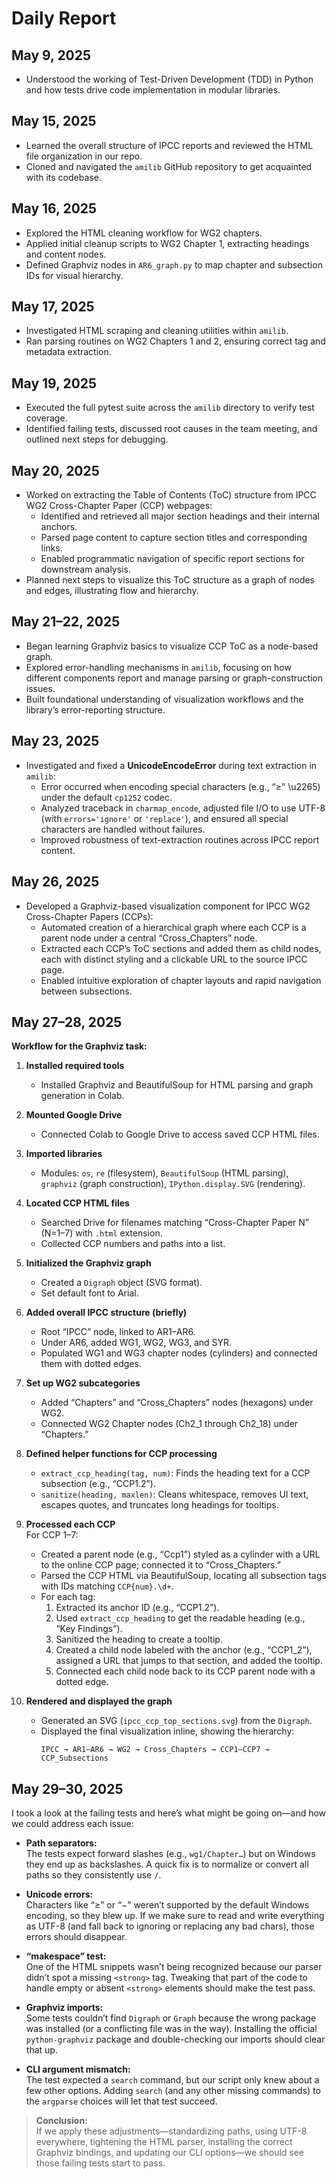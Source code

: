 # Daily Report

## May 9, 2025
- Understood the working of Test-Driven Development (TDD) in Python and how tests drive code implementation in modular libraries.

## May 15, 2025
- Learned the overall structure of IPCC reports and reviewed the HTML file organization in our repo.  
- Cloned and navigated the `amilib` GitHub repository to get acquainted with its codebase.

## May 16, 2025
- Explored the HTML cleaning workflow for WG2 chapters.  
- Applied initial cleanup scripts to WG2 Chapter 1, extracting headings and content nodes.  
- Defined Graphviz nodes in `AR6_graph.py` to map chapter and subsection IDs for visual hierarchy.

## May 17, 2025
- Investigated HTML scraping and cleaning utilities within `amilib`.  
- Ran parsing routines on WG2 Chapters 1 and 2, ensuring correct tag and metadata extraction.

## May 19, 2025
- Executed the full pytest suite across the `amilib` directory to verify test coverage.  
- Identified failing tests, discussed root causes in the team meeting, and outlined next steps for debugging.

## May 20, 2025
- Worked on extracting the Table of Contents (ToC) structure from IPCC WG2 Cross-Chapter Paper (CCP) webpages:  
  - Identified and retrieved all major section headings and their internal anchors.  
  - Parsed page content to capture section titles and corresponding links.  
  - Enabled programmatic navigation of specific report sections for downstream analysis.  
- Planned next steps to visualize this ToC structure as a graph of nodes and edges, illustrating flow and hierarchy.

## May 21–22, 2025
- Began learning Graphviz basics to visualize CCP ToC as a node-based graph.  
- Explored error-handling mechanisms in `amilib`, focusing on how different components report and manage parsing or graph-construction issues.  
- Built foundational understanding of visualization workflows and the library’s error-reporting structure.

## May 23, 2025
- Investigated and fixed a **UnicodeEncodeError** during text extraction in `amilib`:  
  - Error occurred when encoding special characters (e.g., “≥” \u2265) under the default `cp1252` codec.  
  - Analyzed traceback in `charmap_encode`, adjusted file I/O to use UTF-8 (with `errors='ignore'` or `'replace'`), and ensured all special characters are handled without failures.  
  - Improved robustness of text-extraction routines across IPCC report content.

## May 26, 2025
- Developed a Graphviz-based visualization component for IPCC WG2 Cross-Chapter Papers (CCPs):  
  - Automated creation of a hierarchical graph where each CCP is a parent node under a central “Cross_Chapters” node.  
  - Extracted each CCP’s ToC sections and added them as child nodes, each with distinct styling and a clickable URL to the source IPCC page.  
  - Enabled intuitive exploration of chapter layouts and rapid navigation between subsections.

## May 27–28, 2025
**Workflow for the Graphviz task:**
1. **Installed required tools**  
   - Installed Graphviz and BeautifulSoup for HTML parsing and graph generation in Colab.

2. **Mounted Google Drive**  
   - Connected Colab to Google Drive to access saved CCP HTML files.

3. **Imported libraries**  
   - Modules: `os`, `re` (filesystem), `BeautifulSoup` (HTML parsing), `graphviz` (graph construction), `IPython.display.SVG` (rendering).

4. **Located CCP HTML files**  
   - Searched Drive for filenames matching “Cross-Chapter Paper N” (N=1–7) with `.html` extension.  
   - Collected CCP numbers and paths into a list.

5. **Initialized the Graphviz graph**  
   - Created a `Digraph` object (SVG format).  
   - Set default font to Arial.

6. **Added overall IPCC structure (briefly)**  
   - Root “IPCC” node, linked to AR1–AR6.  
   - Under AR6, added WG1, WG2, WG3, and SYR.  
   - Populated WG1 and WG3 chapter nodes (cylinders) and connected them with dotted edges.

7. **Set up WG2 subcategories**  
   - Added “Chapters” and “Cross_Chapters” nodes (hexagons) under WG2.  
   - Connected WG2 Chapter nodes (Ch2_1 through Ch2_18) under “Chapters.”

8. **Defined helper functions for CCP processing**  
   - `extract_ccp_heading(tag, num)`: Finds the heading text for a CCP subsection (e.g., “CCP1.2”).  
   - `sanitize(heading, maxlen)`: Cleans whitespace, removes UI text, escapes quotes, and truncates long headings for tooltips.

9. **Processed each CCP**  
   For CCP 1–7:  
   - Created a parent node (e.g., “Ccp1”) styled as a cylinder with a URL to the online CCP page; connected it to “Cross_Chapters.”  
   - Parsed the CCP HTML via BeautifulSoup, locating all subsection tags with IDs matching `CCP{num}.\d+`.  
   - For each tag:  
     1. Extracted its anchor ID (e.g., “CCP1.2”).  
     2. Used `extract_ccp_heading` to get the readable heading (e.g., “Key Findings”).  
     3. Sanitized the heading to create a tooltip.  
     4. Created a child node labeled with the anchor (e.g., “CCP1_2”), assigned a URL that jumps to that section, and added the tooltip.  
     5. Connected each child node back to its CCP parent node with a dotted edge.

10. **Rendered and displayed the graph**  
    - Generated an SVG (`ipcc_ccp_top_sections.svg`) from the `Digraph`.  
    - Displayed the final visualization inline, showing the hierarchy:  
      ```  
      IPCC → AR1–AR6 → WG2 → Cross_Chapters → CCP1–CCP7 → CCP_Subsections  
      ```

## May 29–30, 2025
I took a look at the failing tests and here’s what might be going on—and how we could address each issue:

- **Path separators:**  
  The tests expect forward slashes (e.g., `wg1/Chapter…`) but on Windows they end up as backslashes. A quick fix is to normalize or convert all paths so they consistently use `/`.

- **Unicode errors:**  
  Characters like “≥” or “−” weren’t supported by the default Windows encoding, so they blew up. If we make sure to read and write everything as UTF-8 (and fall back to ignoring or replacing any bad chars), those errors should disappear.

- **“makespace” test:**  
  One of the HTML snippets wasn’t being recognized because our parser didn’t spot a missing `<strong>` tag. Tweaking that part of the code to handle empty or absent `<strong>` elements should make the test pass.

- **Graphviz imports:**  
  Some tests couldn’t find `Digraph` or `Graph` because the wrong package was installed (or a conflicting file was in the way). Installing the official `python-graphviz` package and double-checking our imports should clear that up.

- **CLI argument mismatch:**  
  The test expected a `search` command, but our script only knew about a few other options. Adding `search` (and any other missing commands) to the `argparse` choices will let that test succeed.

> **Conclusion:**  
> If we apply these adjustments—standardizing paths, using UTF-8 everywhere, tightening the HTML parser, installing the correct Graphviz bindings, and updating our CLI options—we should see those failing tests start to pass.







